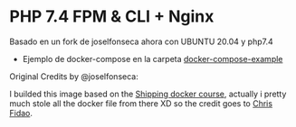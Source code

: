 PHP 7.4 FPM & CLI + Nginx
=========================

Basado en un fork de joselfonseca ahora con UBUNTU  20.04 y php7.4 

- Ejemplo de docker-compose en la carpeta [docker-compose-example](https://github.com/horaciod/docker-nginx-php-74-dev/tree/master/docker-compose-example) 

Original Credits by @joselfonseca:

I builded this image based on the [Shipping docker course](https://shippingdocker.com), actually i pretty much stole all the docker file from there XD so the credit goes to [Chris Fidao](https://twitter.com/fideloper).
